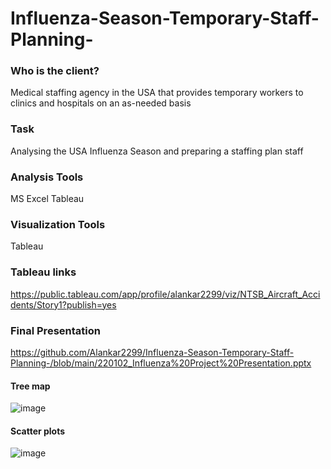 # Influenza-Season-Temporary-Staff-Planning-

### **Who is the client?**
 Medical staffing agency in the USA that provides temporary workers to clinics and hospitals on an as-needed basis

### Task
Analysing the USA Influenza Season and preparing a staffing plan staff

### Analysis Tools
MS Excel
Tableau

### Visualization Tools
Tableau

### Tableau links

https://public.tableau.com/app/profile/alankar2299/viz/NTSB_Aircraft_Accidents/Story1?publish=yes

### Final Presentation

https://github.com/Alankar2299/Influenza-Season-Temporary-Staff-Planning-/blob/main/220102_Influenza%20Project%20Presentation.pptx

#### Tree map
![image](https://user-images.githubusercontent.com/98812248/157541023-d8a7e534-4119-4709-a541-9d50f02028a7.png)

#### Scatter plots

![image](https://user-images.githubusercontent.com/98812248/157541280-a3f49f6d-ecb5-46c0-a744-8ae00fecb238.png)






